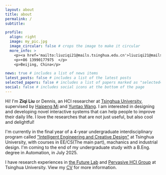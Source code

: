 ```yaml
---
layout: about
title: about
permalink: /
subtitle: 

profile:
  align: right
  image: my_pic.jpg
  image_circular: false # crops the image to make it circular
  more_info: >
    <p><a href='mailto:liuziqi21@mails.tsinghua.edu.cn'>liuziqi21@mails.tsinghua.edu.cn</a></p>
    <p>+86 13990177975  </p>
    <p>Beijing, China</p>

news: true # includes a list of news items
latest_posts: false # includes a list of the latest posts
selected_papers: false # includes a list of papers marked as "selected={true}"
social: false # includes social icons at the bottom of the page
---
```


Hi! I'm **Ziqi Liu** or Dennis, an HCI researcher at [Tsinghua University](https://www.tsinghua.edu.cn/en/), supervised by [Haipeng Mi](https://www.milab.design/team-1/mi-haipeng) and [Yuntao Wang](https://pi.cs.tsinghua.edu.cn/lab/people/YuntaoWang/en/). I am interested in designing and developing novel interactive systems that can help people to improve their daily life. I love the researches that are not just useful, but also cool and delightful!

I'm currently in the final year of a 4-year undergraduate interdisciplinary program called ["Intelligent Engineering and Creative Design"](https://www.xyc.tsinghua.edu.cn/en/info/1111/1374.htm) at Tsinghua University, with courses in EE/CS(The main part), machanics and industrial design. I'm coming to the end of my undergraduate study with a B.Eng. degree in Automation, in July 2025.

I have research experiences in [the Future Lab](https://thfl.tsinghua.edu.cn/en/) and [Pervasive HCI Group](https://pi.cs.tsinghua.edu.cn/) at Tsinghua University. View my [CV](assets\pdf\CV_ziqi_liu.pdf) for more information.